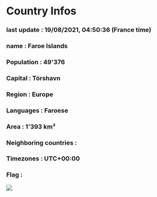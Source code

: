# Country  Infos
### last update : 19/08/2021, 04:50:36 (France time)

### name : Faroe Islands
### Population : 49'376
### Capital : Tórshavn
### Region : Europe
### Languages : Faroese
### Area : 1'393 km²
### Neighboring countries : 
### Timezones : UTC+00:00

### Flag :
![](https://restcountries.eu/data/fro.svg)